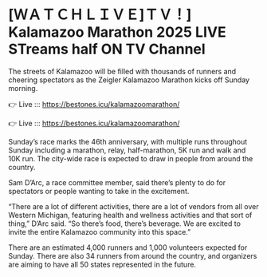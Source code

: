 # [ＷＡＴＣＨＬＩＶＥ]ＴＶ！] Kalamazoo Marathon 2025 LIVE STreams half ON TV Channel 

The streets of Kalamazoo will be filled with thousands of runners and cheering spectators as the Zeigler Kalamazoo Marathon kicks off Sunday morning.

👉 Live ::: https://bestones.icu/kalamazoomarathon/

👉 Live ::: https://bestones.icu/kalamazoomarathon/

Sunday’s race marks the 46th anniversary, with multiple runs throughout Sunday including a marathon, relay, half-marathon, 5K run and walk and 10K run. The city-wide race is expected to draw in people from around the country. 

Sam D’Arc, a race committee member, said there’s plenty to do for spectators or people wanting to take in the excitement.

“There are a lot of different activities, there are a lot of vendors from all over Western Michigan, featuring health and wellness activities and that sort of thing,” D’Arc said. “So there’s food, there’s beverage. We are excited to invite the entire Kalamazoo community into this space.”

There are an estimated 4,000 runners and 1,000 volunteers expected for Sunday. There are also 34 runners from around the country, and organizers are aiming to have all 50 states represented in the future.
